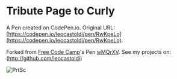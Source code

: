 # Tribute Page to  Curly

A Pen created on CodePen.io. Original URL: [https://codepen.io/leocastoldi/pen/RwKpeLo](https://codepen.io/leocastoldi/pen/RwKpeLo).


Forked from [Free Code Camp](http://codepen.io/FreeCodeCamp/)'s Pen [wMQrXV](http://codepen.io/FreeCodeCamp/pen/wMQrXV/).
See my projects on: (http://github.com/leocastoldi)

![PrtSc](https://user-images.githubusercontent.com/53437698/113419606-28968100-939e-11eb-8bdd-a9678682c766.png)

